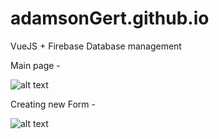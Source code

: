 # adamsonGert.github.io
VueJS + Firebase Database management

Main page - 

![alt text](https://www.upload.ee/image/9858429/1.png)

Creating new Form -

![alt text](https://www.upload.ee/image/9858436/3.png)
